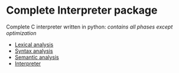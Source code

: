 # Complete Interpreter package

Complete C interpreter written in python:
*contains all phases except optimization*

* [Lexical analysis](lexical_analysis/)
* [Syntax analysis](syntax_analysis/)
* [Semantic analysis](semantic_analysis/)
* [Interpreter](interpreter/)